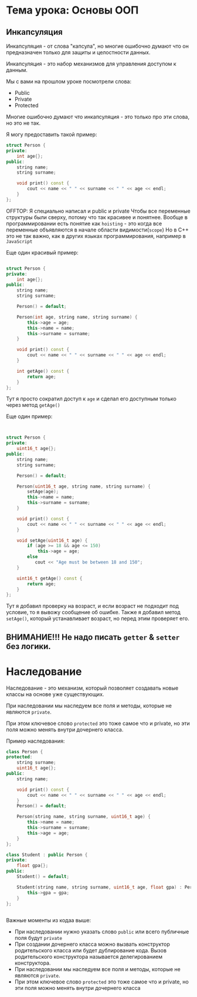 # Тема урока: Основы ООП 

## Инкапсуляция

Инкапсуляция - от слова "капсула", но многие ошибочно думают что он предназначен только для защиты и целостности данных.

Инкапсуляция - это набор механизмов для управления доступом к данным.

Мы с вами на прошлом уроке посмотрели слова: 
* Public
* Private
* Protected

Многие ошибочно думают что инкапсуляция - это только про эти слова, но это не так.

Я могу предоставить такой пример: 

```c++
struct Person {
private:
    int age{};
public:
    string name;
    string surname;

    void print() const {
        cout << name << " " << surname << " " << age << endl;
    }
};
```

OFFTOP: Я специально написал и public и private
Чтобы все переменные структуры были сверху, потому что так красивее и понятнее.
Вообще в программировании есть понятие как `hoisting` - это когда все переменные объявляются в начале области видимости(`scope`)
Но в C++ это не так важно, как в других языках программирования, например в `JavaScript`


Еще один красивый пример: 

```c++

struct Person {
private:
    int age{};
public:
    string name;
    string surname;

    Person() = default;

    Person(int age, string name, string surname) {
        this->age = age;
        this->name = name;
        this->surname = surname;
    }

    void print() const {
        cout << name << " " << surname << " " << age << endl;
    }

    int getAge() const {
        return age;
    }
};

```
Тут я просто сократил доступ к `age` и сделал его доступным только через метод `getAge()`

Еще один пример: 

```c++


struct Person {
private:
    uint16_t age{};
public:
    string name;
    string surname;

    Person() = default;

    Person(uint16_t age, string name, string surname) {
        setAge(age);
        this->name = name;
        this->surname = surname;
    }

    void print() const {
        cout << name << " " << surname << " " << age << endl;
    }

    void setAge(uint16_t age) {
        if (age >= 18 && age <= 150)
            this->age = age;
        else
           cout << "Age must be between 18 and 150";
    }

    uint16_t getAge() const {
        return age;
    }
};

```

Тут я добавил проверку на возраст, и если возраст не подходит под условие, то я вывожу сообщение об ошибке.
Также я добавил метод `setAge()`, который устанавливает возраст, но перед этим проверяет его.

## ВНИМАНИЕ!!! Не надо писать `getter` & `setter` без логики.


# Наследование

Наследование - это механизм, который позволяет создавать новые классы на основе уже существующих.

При наследовании мы наследуем все поля и методы, которые не являются `private`.

При этом ключевое слово `protected` это тоже самое что и private, но эти поля можно менять внутри дочернего класса.

Пример наследования: 

```c++
class Person {
protected:
    string surname;
    uint16_t age{};
public:
    string name;

    void print() const {
        cout << name << " " << surname << " " << age << endl;
    }
    Person() = default;

    Person(string name, string surname, uint16_t age) {
        this->name = name;
        this->surname = surname;
        this->age = age;
    }
};

class Student : public Person {
private:
    float gpa{};
public:
    Student() = default;

    Student(string name, string surname, uint16_t age, float gpa) : Person(name, surname, age) {
        this->gpa = gpa;
    }
};
    
```

Важные моменты из кодаа выше:
* При наследовании нужно указать слово `public` или всего публичные поля будут `private`
* При создании дочернего класса можно вызвать конструктор родительского класса или будет дублирование кода. Вызов родительского конструктора называется делегированием конструктора.
* При наследовании мы наследуем все поля и методы, которые не являются `private`.
* При этом ключевое слово `protected` это тоже самое что и private, но эти поля можно менять внутри дочернего класса
